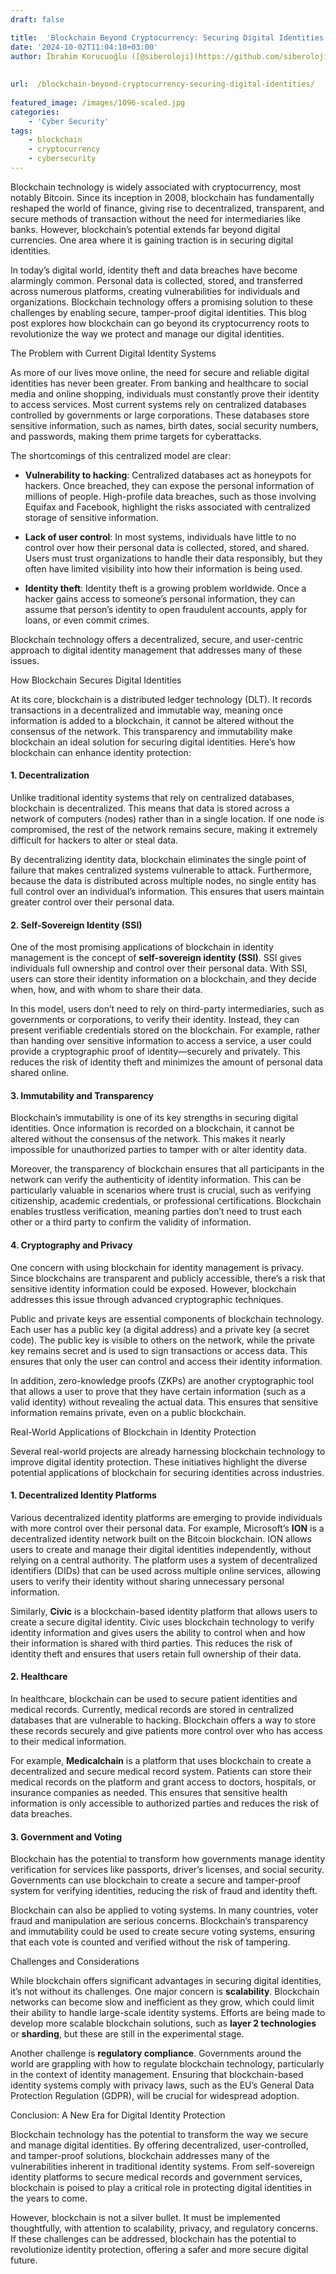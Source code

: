 ```yaml
---
draft: false

title:  'Blockchain Beyond Cryptocurrency: Securing Digital Identities'
date: '2024-10-02T11:04:10+03:00'
author: İbrahim Korucuoğlu ([@siberoloji](https://github.com/siberoloji))
 
 
url:  /blockchain-beyond-cryptocurrency-securing-digital-identities/
 
featured_image: /images/1096-scaled.jpg
categories:
    - 'Cyber Security'
tags:
    - blockchain
    - cryptocurrency
    - cybersecurity
---
```



Blockchain technology is widely associated with cryptocurrency, most notably Bitcoin. Since its inception in 2008, blockchain has fundamentally reshaped the world of finance, giving rise to decentralized, transparent, and secure methods of transaction without the need for intermediaries like banks. However, blockchain’s potential extends far beyond digital currencies. One area where it is gaining traction is in securing digital identities.



In today’s digital world, identity theft and data breaches have become alarmingly common. Personal data is collected, stored, and transferred across numerous platforms, creating vulnerabilities for individuals and organizations. Blockchain technology offers a promising solution to these challenges by enabling secure, tamper-proof digital identities. This blog post explores how blockchain can go beyond its cryptocurrency roots to revolutionize the way we protect and manage our digital identities.



The Problem with Current Digital Identity Systems



As more of our lives move online, the need for secure and reliable digital identities has never been greater. From banking and healthcare to social media and online shopping, individuals must constantly prove their identity to access services. Most current systems rely on centralized databases controlled by governments or large corporations. These databases store sensitive information, such as names, birth dates, social security numbers, and passwords, making them prime targets for cyberattacks.



The shortcomings of this centralized model are clear:


* **Vulnerability to hacking**: Centralized databases act as honeypots for hackers. Once breached, they can expose the personal information of millions of people. High-profile data breaches, such as those involving Equifax and Facebook, highlight the risks associated with centralized storage of sensitive information.

* **Lack of user control**: In most systems, individuals have little to no control over how their personal data is collected, stored, and shared. Users must trust organizations to handle their data responsibly, but they often have limited visibility into how their information is being used.

* **Identity theft**: Identity theft is a growing problem worldwide. Once a hacker gains access to someone’s personal information, they can assume that person’s identity to open fraudulent accounts, apply for loans, or even commit crimes.




Blockchain technology offers a decentralized, secure, and user-centric approach to digital identity management that addresses many of these issues.



How Blockchain Secures Digital Identities



At its core, blockchain is a distributed ledger technology (DLT). It records transactions in a decentralized and immutable way, meaning once information is added to a blockchain, it cannot be altered without the consensus of the network. This transparency and immutability make blockchain an ideal solution for securing digital identities. Here’s how blockchain can enhance identity protection:


#### 1. **Decentralization**



Unlike traditional identity systems that rely on centralized databases, blockchain is decentralized. This means that data is stored across a network of computers (nodes) rather than in a single location. If one node is compromised, the rest of the network remains secure, making it extremely difficult for hackers to alter or steal data.



By decentralizing identity data, blockchain eliminates the single point of failure that makes centralized systems vulnerable to attack. Furthermore, because the data is distributed across multiple nodes, no single entity has full control over an individual’s information. This ensures that users maintain greater control over their personal data.


#### 2. **Self-Sovereign Identity (SSI)**



One of the most promising applications of blockchain in identity management is the concept of **self-sovereign identity (SSI)**. SSI gives individuals full ownership and control over their personal data. With SSI, users can store their identity information on a blockchain, and they decide when, how, and with whom to share their data.



In this model, users don’t need to rely on third-party intermediaries, such as governments or corporations, to verify their identity. Instead, they can present verifiable credentials stored on the blockchain. For example, rather than handing over sensitive information to access a service, a user could provide a cryptographic proof of identity—securely and privately. This reduces the risk of identity theft and minimizes the amount of personal data shared online.


#### 3. **Immutability and Transparency**



Blockchain’s immutability is one of its key strengths in securing digital identities. Once information is recorded on a blockchain, it cannot be altered without the consensus of the network. This makes it nearly impossible for unauthorized parties to tamper with or alter identity data.



Moreover, the transparency of blockchain ensures that all participants in the network can verify the authenticity of identity information. This can be particularly valuable in scenarios where trust is crucial, such as verifying citizenship, academic credentials, or professional certifications. Blockchain enables trustless verification, meaning parties don’t need to trust each other or a third party to confirm the validity of information.


#### 4. **Cryptography and Privacy**



One concern with using blockchain for identity management is privacy. Since blockchains are transparent and publicly accessible, there’s a risk that sensitive identity information could be exposed. However, blockchain addresses this issue through advanced cryptographic techniques.



Public and private keys are essential components of blockchain technology. Each user has a public key (a digital address) and a private key (a secret code). The public key is visible to others on the network, while the private key remains secret and is used to sign transactions or access data. This ensures that only the user can control and access their identity information.



In addition, zero-knowledge proofs (ZKPs) are another cryptographic tool that allows a user to prove that they have certain information (such as a valid identity) without revealing the actual data. This ensures that sensitive information remains private, even on a public blockchain.



Real-World Applications of Blockchain in Identity Protection



Several real-world projects are already harnessing blockchain technology to improve digital identity protection. These initiatives highlight the diverse potential applications of blockchain for securing identities across industries.


#### 1. **Decentralized Identity Platforms**



Various decentralized identity platforms are emerging to provide individuals with more control over their personal data. For example, Microsoft’s **ION** is a decentralized identity network built on the Bitcoin blockchain. ION allows users to create and manage their digital identities independently, without relying on a central authority. The platform uses a system of decentralized identifiers (DIDs) that can be used across multiple online services, allowing users to verify their identity without sharing unnecessary personal information.



Similarly, **Civic** is a blockchain-based identity platform that allows users to create a secure digital identity. Civic uses blockchain technology to verify identity information and gives users the ability to control when and how their information is shared with third parties. This reduces the risk of identity theft and ensures that users retain full ownership of their data.


#### 2. **Healthcare**



In healthcare, blockchain can be used to secure patient identities and medical records. Currently, medical records are stored in centralized databases that are vulnerable to hacking. Blockchain offers a way to store these records securely and give patients more control over who has access to their medical information.



For example, **Medicalchain** is a platform that uses blockchain to create a decentralized and secure medical record system. Patients can store their medical records on the platform and grant access to doctors, hospitals, or insurance companies as needed. This ensures that sensitive health information is only accessible to authorized parties and reduces the risk of data breaches.


#### 3. **Government and Voting**



Blockchain has the potential to transform how governments manage identity verification for services like passports, driver’s licenses, and social security. Governments can use blockchain to create a secure and tamper-proof system for verifying identities, reducing the risk of fraud and identity theft.



Blockchain can also be applied to voting systems. In many countries, voter fraud and manipulation are serious concerns. Blockchain’s transparency and immutability could be used to create secure voting systems, ensuring that each vote is counted and verified without the risk of tampering.



Challenges and Considerations



While blockchain offers significant advantages in securing digital identities, it’s not without its challenges. One major concern is **scalability**. Blockchain networks can become slow and inefficient as they grow, which could limit their ability to handle large-scale identity systems. Efforts are being made to develop more scalable blockchain solutions, such as **layer 2 technologies** or **sharding**, but these are still in the experimental stage.



Another challenge is **regulatory compliance**. Governments around the world are grappling with how to regulate blockchain technology, particularly in the context of identity management. Ensuring that blockchain-based identity systems comply with privacy laws, such as the EU’s General Data Protection Regulation (GDPR), will be crucial for widespread adoption.



Conclusion: A New Era for Digital Identity Protection



Blockchain technology has the potential to transform the way we secure and manage digital identities. By offering decentralized, user-controlled, and tamper-proof solutions, blockchain addresses many of the vulnerabilities inherent in traditional identity systems. From self-sovereign identity platforms to secure medical records and government services, blockchain is poised to play a critical role in protecting digital identities in the years to come.



However, blockchain is not a silver bullet. It must be implemented thoughtfully, with attention to scalability, privacy, and regulatory concerns. If these challenges can be addressed, blockchain has the potential to revolutionize identity protection, offering a safer and more secure digital future.
